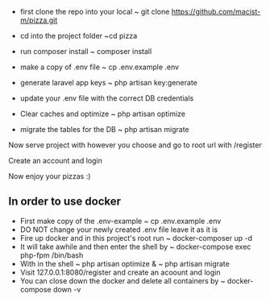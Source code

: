 - first clone the repo into your local
~ git clone https://github.com/macist-m/pizza.git

- cd into the project folder
~cd pizza

- run composer install
~ composer install

- make a copy of .env file
~ cp .env.example .env

- generate laravel app keys
~ php artisan key:generate

- update your .env file with the correct DB credentials

- Clear caches and optimize
~ php artisan optimize

- migrate the tables for the DB
~ php artisan migrate


Now serve project with however you choose and go to root url with /register

Create an account and login

Now enjoy your pizzas :)

## In order to use docker
* First make copy of the .env-example ~ cp .env.example .env
* DO NOT change your newly created .env file leave it as it is
* Fire up docker and in this project's root run ~ docker-composer up -d
* It will take awhile and then enter the shell by ~  docker-compose exec php-fpm /bin/bash
* With in the shell ~ php artisan optimize & ~ php artisan migrate
* Visit 127.0.0.1:8080/register and create an acoount and login
* You can close down the docker and delete all containers by ~ docker-compose down -v